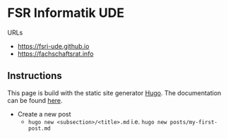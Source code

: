 # FSR Informatik UDE

URLs

- <https://fsri-ude.github.io>
- <https://fachschaftsrat.info>

## Instructions

This page is build with the static site generator [Hugo](https://gohugo.io/). The documentation can be found [here](https://gohugo.io/documentation/).

- Create a new post
  - `hugo new <subsection>/<title>.md` i.e. `hugo new posts/my-first-post.md`
